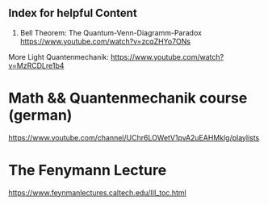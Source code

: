 ## Index for helpful Content

1. Bell Theorem: The Quantum-Venn-Diagramm-Paradox
https://www.youtube.com/watch?v=zcqZHYo7ONs

More Light Quantenmechanik:
https://www.youtube.com/watch?v=MzRCDLre1b4

# Math && Quantenmechanik course (german)
https://www.youtube.com/channel/UChr6LOWetV1pvA2uEAHMklg/playlists


# The Fenymann Lecture 
https://www.feynmanlectures.caltech.edu/III_toc.html
